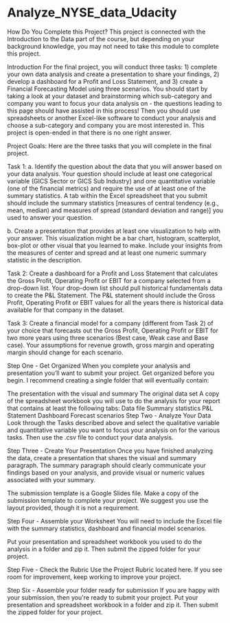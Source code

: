 # Analyze_NYSE_data_Udacity


How Do You Complete this Project? This project is connected with the Introduction to the Data part of the course, but depending on your background knowledge, you may not need to take this module to complete this project.

Introduction For the final project, you will conduct three tasks: 1) complete your own data analysis and create a presentation to share your findings, 2) develop a dashboard for a Profit and Loss Statement, and 3) create a Financial Forecasting Model using three scenarios. You should start by taking a look at your dataset and brainstorming which sub-category and company you want to focus your data analysis on - the questions leading to this page should have assisted in this process! Then you should use spreadsheets or another Excel-like software to conduct your analysis and choose a sub-category and company you are most interested in. This project is open-ended in that there is no one right answer.

Project Goals: Here are the three tasks that you will complete in the final project.

Task 1: a. Identify the question about the data that you will answer based on your data analysis. Your question should include at least one categorical variable (GICS Sector or GICS Sub Industry) and one quantitative variable (one of the financial metrics) and require the use of at least one of the summary statistics. A tab within the Excel spreadsheet that you submit should include the summary statistics [measures of central tendency (e.g., mean, median) and measures of spread (standard deviation and range)] you used to answer your question.

b. Create a presentation that provides at least one visualization to help with your answer. This visualization might be a bar chart, histogram, scatterplot, box-plot or other visual that you learned to make. Include your insights from the measures of center and spread and at least one numeric summary statistic in the description.

Task 2: Create a dashboard for a Profit and Loss Statement that calculates the Gross Profit, Operating Profit or EBIT for a company selected from a drop-down list. Your drop-down list should pull historical fundamentals data to create the P&L Statement. The P&L statement should include the Gross Profit, Operating Profit or EBIT values for all the years there is historical data available for that company in the dataset.

Task 3: Create a financial model for a company (different from Task 2) of your choice that forecasts out the Gross Profit, Operating Profit or EBIT for two more years using three scenarios (Best case, Weak case and Base case). Your assumptions for revenue growth, gross margin and operating margin should change for each scenario.

Step One - Get Organized When you complete your analysis and presentation you’ll want to submit your project. Get organized before you begin. I recommend creating a single folder that will eventually contain:

The presentation with the visual and summary The original data set A copy of the spreadsheet workbook you will use to do the analysis for your report that contains at least the following tabs: Data file Summary statistics P&L Statement Dashboard Forecast scenarios Step Two - Analyze Your Data Look through the Tasks described above and select the qualitative variable and quantitative variable you want to focus your analysis on for the various tasks. Then use the .csv file to conduct your data analysis.

Step Three - Create Your Presentation Once you have finished analyzing the data, create a presentation that shares the visual and summary paragraph. The summary paragraph should clearly communicate your findings based on your analysis, and provide visual or numeric values associated with your summary.

The submission template is a Google Slides file. Make a copy of the submission template to complete your project. We suggest you use the layout provided, though it is not a requirement.

Step Four - Assemble your Worksheet You will need to include the Excel file with the summary statistics, dashboard and financial model scenarios.

Put your presentation and spreadsheet workbook you used to do the analysis in a folder and zip it. Then submit the zipped folder for your project.

Step Five - Check the Rubric Use the Project Rubric located here. If you see room for improvement, keep working to improve your project.

Step Six - Assemble your folder ready for submission If you are happy with your submission, then you're ready to submit your project. Put your presentation and spreadsheet workbook in a folder and zip it. Then submit the zipped folder for your project.

